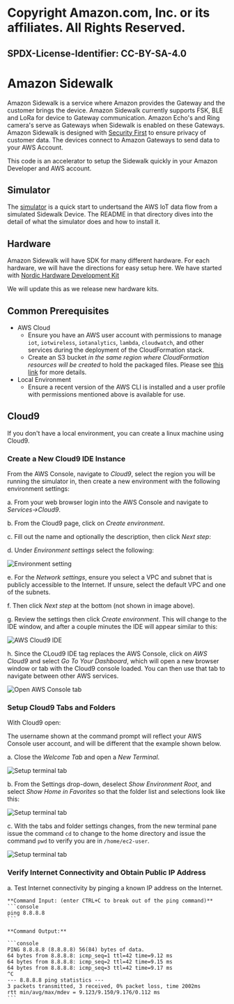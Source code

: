 # Copyright Amazon.com, Inc. or its affiliates. All Rights Reserved. 
## SPDX-License-Identifier: CC-BY-SA-4.0

# Amazon Sidewalk

Amazon Sidewalk is a service where Amazon provides the Gateway and the customer brings the device. Amazon Sidewalk currently supports FSK, BLE and LoRa for device to Gateway communication. Amazon Echo's and Ring camera's serve as Gateways when Sidewalk is enabled on these Gateways. Amazon Sidewalk is designed with [Security First](https://m.media-amazon.com/images/G/01/sidewalk/final_privacy_security_whitepaper.pdf) to ensure privacy of customer data. The devices connect to Amazon Gateways to send data to your AWS Account. 

This code is an accelerator to setup the Sidewalk quickly in your Amazon Developer and AWS account.

## Simulator

The [simulator](simulator) is a quick start to undertsand the AWS IoT data flow from a simulated Sidewalk Device. The README in that directory dives into the detail of what the simulator does and how to install it.

## Hardware

Amazon Sidewalk will have SDK for many different hardware. For each hardware, we will have the directions for easy setup here. We have started with [Nordic Hardware Development Kit](hardware/NordicKit)

We will update this as we release new hardware kits.

## Common Prerequisites 

* AWS Cloud
  * Ensure you have an AWS user account with permissions to manage `iot`, `iotwireless`, `iotanalytics`, `lambda`, `cloudwatch`, and other services during the deployment of the CloudFormation stack.
  * Create an S3 bucket *in the same region where CloudFormation resources will be created* to hold the packaged files. Please see [this link](https://docs.aws.amazon.com/AWSCloudFormation/latest/UserGuide/using-cfn-cli-package.html) for more details.
* Local Environment 
  * Ensure a recent version of the AWS CLI is installed and a user profile with permissions mentioned above is available for use.

## Cloud9

If you don't have a local environment, you can create a linux machine using Cloud9. 

### Create a New Cloud9 IDE Instance

From the AWS Console, navigate to *Cloud9*, select the region you will be running the simulator in, then create a new environment with the following environment settings:

a. From your web browser login into the AWS Console and navigate to *Services->Cloud9*.

b. From the Cloud9 page, click on *Create environment*.

c. Fill out the name and optionally the description, then click *Next step*:

d. Under *Environment settings* select the following:

![Environment setting](images/setup_c9_02.png)

e. For the *Network settings*, ensure you select a VPC and subnet that is publicly accessible to the Internet. If unsure, select the default VPC and one of the subnets.

f. Then click *Next step* at the bottom (not shown in image above).

g. Review the settings then click *Create environment*. This will change to the IDE window, and after a couple minutes the IDE will appear similar to this:

![AWS Cloud9 IDE](images/setup_c9_03.png)

h. Since the CLoud9 IDE tag replaces the AWS Console, click on *AWS Cloud9* and select *Go To Your Dashboard*, which will open a new browser window or tab with the Cloud9 console loaded. You can then use that tab to navigate between other AWS services.

![Open AWS Console tab](images/setup_c9_04.png)


### Setup Cloud9 Tabs and Folders

With Cloud9 open:

The username shown at the command prompt will reflect your AWS Console user account, and will be different that the example shown below.

a. Close the *Welcome Tab* and open a *New Terminal*.

![Setup terminal tab](images/setup_c9_05.png)

b. From the Settings drop-down, deselect *Show Environment Root*, and select *Show Home in Favorites* so that the folder list and selections look like this:

![Setup terminal tab](images/setup_c9_06.png)

c. With the tabs and folder settings changes, from the new terminal pane issue the command `cd` to change to the home directory and issue the command `pwd` to verify you are in `/home/ec2-user`.

![Setup terminal tab](images/setup_c9_07.png)


### Verify Internet Connectivity and Obtain Public IP Address

a. Test Internet connectivity by pinging a known IP address on the Internet.

    **Command Input: (enter CTRL+C to break out of the ping command)**
    ```console
    ping 8.8.8.8
    ```

    **Command Output:**

    ```console
    PING 8.8.8.8 (8.8.8.8) 56(84) bytes of data.
    64 bytes from 8.8.8.8: icmp_seq=1 ttl=42 time=9.12 ms
    64 bytes from 8.8.8.8: icmp_seq=2 ttl=42 time=9.15 ms
    64 bytes from 8.8.8.8: icmp_seq=3 ttl=42 time=9.17 ms
    ^C
    --- 8.8.8.8 ping statistics ---
    3 packets transmitted, 3 received, 0% packet loss, time 2002ms
    rtt min/avg/max/mdev = 9.123/9.150/9.176/0.112 ms
    ```